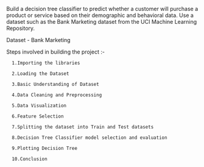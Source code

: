 Build a decision tree classifier to predict whether a customer will purchase a product or service based on their demographic and behavioral data. Use a dataset such as the Bank Marketing dataset from the UCI Machine Learning Repository.


Dataset - Bank Marketing


Steps involved in building the project :-


      1.Importing the libraries

      2.Loading the Dataset

      3.Basic Understanding of Dataset

      4.Data Cleaning and Preprocessing

      5.Data Visualization

      6.Feature Selection

      7.Splitting the dataset into Train and Test datasets

      8.Decision Tree Classifier model selection and evaluation

      9.Plotting Decision Tree

      10.Conclusion
